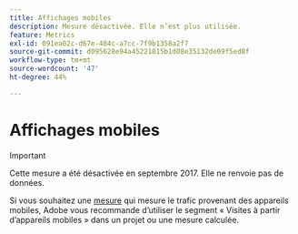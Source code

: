 ```yaml
---
title: Affichages mobiles
description: Mesure désactivée. Elle n’est plus utilisée.
feature: Metrics
exl-id: 091ea02c-d67e-484c-a7cc-7f9b1358a2f7
source-git-commit: d095628e94a45221815b1d08e35132de09f5ed8f
workflow-type: tm+mt
source-wordcount: '47'
ht-degree: 44%

---
```


# Affichages mobiles

>[!IMPORTANT]
>
>Cette mesure a été désactivée en septembre 2017. Elle ne renvoie pas de données.

Si vous souhaitez une [mesure](overview.md) qui mesure le trafic provenant des appareils mobiles, Adobe vous recommande d’utiliser le segment « Visites à partir d’appareils mobiles » dans un projet ou une mesure calculée.
